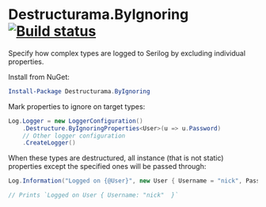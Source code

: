 # Destructurama.ByIgnoring [![Build status](https://ci.appveyor.com/api/projects/status/051a1av2s5if8924/branch/master?svg=true)](https://ci.appveyor.com/project/Destructurama/by-ignoring/branch/master)

Specify how complex types are logged to Serilog by excluding individual properties.

Install from NuGet:

```powershell
Install-Package Destructurama.ByIgnoring
```

Mark properties to ignore on target types:

```csharp
Log.Logger = new LoggerConfiguration()
    .Destructure.ByIgnoringProperties<User>(u => u.Password)
    // Other logger configuration
    .CreateLogger()
```

When these types are destructured, all instance (that is not static) properties except the specified ones will be passed through:

```csharp
Log.Information("Logged on {@User}", new User { Username = "nick", Password = "This is ignored" });

// Prints `Logged on User { Username: "nick"  }`
```

